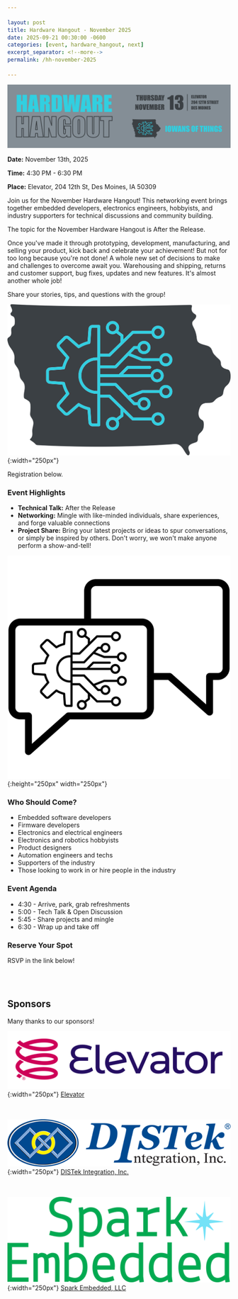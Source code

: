 ```yaml
---

layout: post
title: Hardware Hangout - November 2025
date: 2025-09-21 00:30:00 -0600
categories: [event, hardware_hangout, next]
excerpt_separator: <!--more-->
permalink: /hh-november-2025

---
```


![Banner](../assets/images/banner_hardware_hangout_2025_11.png)

**Date:**  November 13th, 2025

**Time:**  4:30 PM - 6:30 PM

**Place:** Elevator, 204 12th St, Des Moines, IA 50309

Join us for the November Hardware Hangout! This networking event brings together embedded developers, electronics engineers, hobbyists, and industry supporters for technical discussions and community building.

The topic for the November Hardware Hangout is After the Release. 

Once you've made it through prototyping, development, manufacturing, and selling your product, kick back and celebrate your achievement! But not for too long because you're not done! A whole new set of decisions to make and challenges to overcome await you. Warehousing and shipping, returns and customer support, bug fixes, updates and new features. It's almost another whole job! 

Share your stories, tips, and questions with the group! 

![Logo](/assets/images/iowans_of_things.png){:width="250px"}

Registration below.

<!--more-->  
<!--the above "comment" tells the main page where to put the break-->

### Event Highlights

- **Technical Talk:** After the Release
- **Networking:** Mingle with like-minded individuals, share experiences, and forge valuable connections
- **Project Share:** Bring your latest projects or ideas to spur conversations, or simply be inspired by others. Don't worry, we won't make anyone perform a show-and-tell!

![Icon](/assets/images/icon_hardware_hangout.png){:height="250px" width="250px"}

### Who Should Come?

- Embedded software developers
- Firmware developers
- Electronics and electrical engineers
- Electronics and robotics hobbyists
- Product designers
- Automation engineers and techs
- Supporters of the industry
- Those looking to work in or hire people in the industry

### Event Agenda

- 4:30 - Arrive, park, grab refreshments
- 5:00 - Tech Talk & Open Discussion
- 5:45 - Share projects and mingle
- 6:30 - Wrap up and take off

### Reserve Your Spot

RSVP in the link below!
<script charset="utf-8" type="text/javascript" src="//js.hsforms.net/forms/embed/v2.js"></script>
<script>
  hbspt.forms.create({
    portalId: "48052701",
    formId: "42203145-1c02-4a65-a9df-96ef7a45dccb",
    region: "na1"
  });
</script>

<br /><br />

## Sponsors

Many thanks to our sponsors!

![Elevator Logo](/assets/images/elevator_logo.png){:width="250px"}
[Elevator](https://www.elevatorspaces.com/des-moines)

<br /><br />
![DISTek Logo](/assets/images/DISTek_Logo.png){:width="250px"}
[DISTek Integration, Inc.](https://distek.com/)

<br /><br />
![Spark Logo](/assets/images/spark_embedded_logo_transparent.png){:width="250px"}
[Spark Embedded, LLC](https://sparkembedded.com/)
